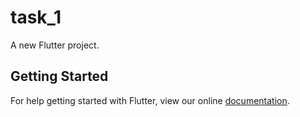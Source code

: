 # task_1

A new Flutter project.

## Getting Started

For help getting started with Flutter, view our online
[documentation](https://flutter.io/).
